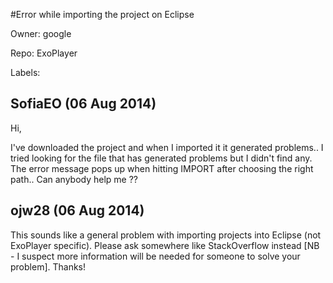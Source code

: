#Error while importing the project on Eclipse

Owner: google

Repo: ExoPlayer

Labels: 

## SofiaEO (06 Aug 2014)

Hi,

I've downloaded the project and when I imported it it generated problems.. I tried looking for the file that has generated problems but I didn't find any. The error message pops up when hitting IMPORT after choosing the right path.. Can anybody help me ??


## ojw28 (06 Aug 2014)

This sounds like a general problem with importing projects into Eclipse (not ExoPlayer specific). Please ask somewhere like StackOverflow instead [NB - I suspect more information will be needed for someone to solve your problem]. Thanks!


